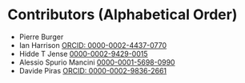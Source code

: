 # Contributors (Alphabetical Order)

- Pierre Burger
- Ian Harrison [ORCID: 0000-0002-4437-0770](https://orcid.org/0000-0002-4437-0770)
- Hidde T Jense [0000-0002-9429-0015](https://orcid.org/0000-0002-9429-0015)
- Alessio Spurio Mancini [0000-0001-5698-0990](https://orcid.org/0000-0001-5698-0990)
- Davide Piras [ORCID: 0000-0002-9836-2661](https://orcid.org/0000-0002-9836-2661)
